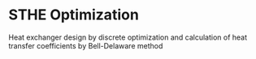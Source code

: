 # STHE Optimization
 Heat exchanger design by discrete optimization and calculation of heat transfer coefficients by Bell-Delaware method
